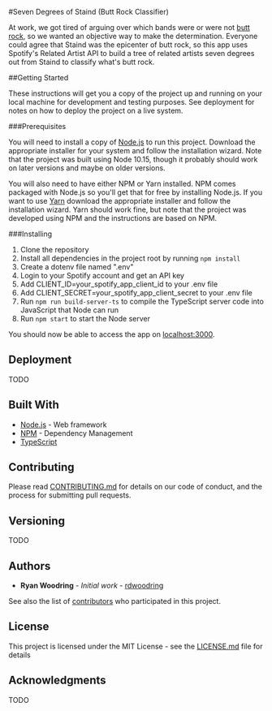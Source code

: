 #Seven Degrees of Staind (Butt Rock Classifier)

At work, we got tired of arguing over which bands were or were not [butt rock](https://www.urbandictionary.com/define.php?term=Butt%20Rock), so we wanted an objective way to make the determination. Everyone could agree that Staind was the epicenter of butt rock, so this app uses Spotify's Related Artist API to build a tree of related artists seven degrees out from Staind to classify what's butt rock.

##Getting Started

These instructions will get you a copy of the project up and running on your local machine for development and testing purposes. See deployment for notes on how to deploy the project on a live system.

###Prerequisites

You will need to install a copy of [Node.js](https://nodejs.org/en/download/) to run this project. Download the appropriate installer for your system and follow the installation wizard. Note that the project was built using Node 10.15, though it probably should work on later versions and maybe on older versions.

You will also need to have either NPM or Yarn installed. NPM comes packaged with Node.js so you'll get that for free by installing Node.js. If you want to use [Yarn](https://yarnpkg.com/en/docs/install) download the appropriate installer and follow the installation wizard. Yarn should work fine, but note that the project was developed using NPM and the instructions are based on NPM.

###Installing

1. Clone the repository
2. Install all dependencies in the project root by running `npm install`
3. Create a dotenv file named ".env"
4. Login to your Spotify account and get an API key
5. Add CLIENT_ID=your_spotify_app_client_id to your .env file
6. Add CLIENT_SECRET=your_spotify_app_client_secret to your .env file
7. Run `npm run build-server-ts` to compile the TypeScript server code into JavaScript that Node can run
8. Run `npm start` to start the Node server

You should now be able to access the app on [localhost:3000](localhost:3000).

## Deployment

TODO

## Built With

* [Node.js](https://nodejs.org/) - Web framework
* [NPM](https://www.npmjs.com/) - Dependency Management
* [TypeScript](https://www.typescriptlang.org/)

## Contributing

Please read [CONTRIBUTING.md](CONTRIBUTING.md) for details on our code of conduct, and the process for submitting pull requests.

## Versioning

TODO 

## Authors

* **Ryan Woodring** - *Initial work* - [rdwoodring](https://github.com/rdwoodring)

See also the list of [contributors](https://github.com/rdwoodring/seven-degrees-of-staind) who participated in this project.

## License

This project is licensed under the MIT License - see the [LICENSE.md](LICENSE.md) file for details

## Acknowledgments

TODO